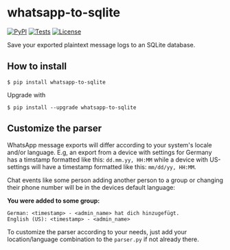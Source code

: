 # whatsapp-to-sqlite
[![PyPI](https://img.shields.io/pypi/v/goodreads-to-sqlite.svg)](https://pypi.org/project/whatsapp-to-sqlite/)
[![Tests](https://github.com/dogsheep/healthkit-to-sqlite/workflows/Test/badge.svg)](https://github.com/dogsheep/healthkit-to-sqlite/actions?query=workflow%3ATest)
[![License](https://img.shields.io/badge/license-Apache%202.0-blue.svg)](https://github.com/skowalak/whatsapp-to-sqlite/blob/master/LICENSE)

Save your exported plaintext message logs to an SQLite database.

## How to install

    $ pip install whatsapp-to-sqlite
    
Upgrade with
    
    $ pip install --upgrade whatsapp-to-sqlite

## Customize the parser

WhatsApp message exports will differ according to your system's locale and/or
language. E.g, an export from a device with settings for Germany has a
timstamp formatted like this: `dd.mm.yy, HH:MM` while a device with US-settings
will have a timestamp formatted like this: `mm/dd/yy, HH:MM`.

Chat events like some person adding another person to a group or changing their
phone number will be in the devices default language:

**You were added to some group:**
```
German: <timestamp> - <admin_name> hat dich hinzugefügt.
English (US): <timestamp> - <admin_name>
```

To customize the parser according to your needs, just add your
location/language combination to the `parser.py` if not already there.
